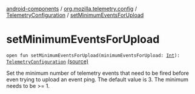 [android-components](../../index.md) / [org.mozilla.telemetry.config](../index.md) / [TelemetryConfiguration](index.md) / [setMinimumEventsForUpload](./set-minimum-events-for-upload.md)

# setMinimumEventsForUpload

`open fun setMinimumEventsForUpload(minimumEventsForUpload: `[`Int`](https://kotlinlang.org/api/latest/jvm/stdlib/kotlin/-int/index.html)`): `[`TelemetryConfiguration`](index.md) [(source)](https://github.com/mozilla-mobile/android-components/blob/master/components/service/telemetry/src/main/java/org/mozilla/telemetry/config/TelemetryConfiguration.java#L243)

Set the minimum number of telemetry events that need to be fired before even trying to upload an event ping. The default value is 3. The minimum needs to be &gt;= 1.

